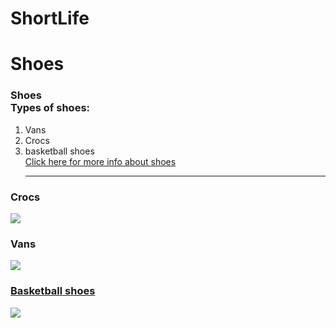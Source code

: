 # ShortLife
<h1>Shoes</h1>




<H3> Shoes <br> Types of shoes: </h3> 

<ol>
<li>Vans</li>
<li>Crocs</li>
<li>basketball shoes</li>
<a href="https://en.wikipedia.org/wiki/Rickrolling">Click here for more info about shoes</a>
<hr>
</ol>
<h3> Crocs</h3>
<a href="http://company.crocs.com"><img id="cheesy" src="http://images.crocs.com/is/image/Crocs/10001_4O5_ALT100?$smstandard$"/>
</a>
<h3> Vans </h3>
<a href="http://www.vans.net.au/wawcs0130206/History.html"><img id="cheesy" src="http://static.highsnobiety.com/wp-content/uploads/2016/01/15125052/gosha-rubchinskiy-vans-ss16-02-320x213.jpg"/>
<br>
<h3> Basketball shoes</h3>
<a href="http://www.livestrong.com/article/348458-the-history-of-the-basketball-shoe/"><img id="cheesy" src="http://www.nikeshoesusa.org/images//product_3/nike-air-jordan-vi-6-ring-purple-blue-pink-green-mens-basketball-shoes-1356_1.jpg"/>
